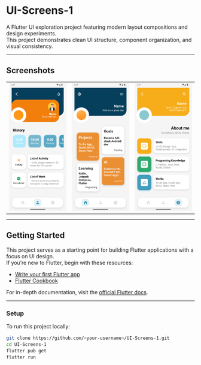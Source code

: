 # UI-Screens-1

A Flutter UI exploration project featuring modern layout compositions and design experiments.  
This project demonstrates clean UI structure, component organization, and visual consistency.

---

## Screenshots

<table align="center">
  <tr>
    <td align="center">
      <img src="img.png" alt="Screenshot 1" width="250"/>
    </td>
    <td align="center">
      <img src="img_1.png" alt="Screenshot 2" width="250"/>
    </td>
    <td align="center">
      <img src="img_2.png" alt="Screenshot 3" width="250"/>
    </td>
  </tr>
</table>

---

## Getting Started

This project serves as a starting point for building Flutter applications with a focus on UI design.  
If you’re new to Flutter, begin with these resources:

- [Write your first Flutter app](https://docs.flutter.dev/get-started/codelab)
- [Flutter Cookbook](https://docs.flutter.dev/cookbook)

For in-depth documentation, visit the [official Flutter docs](https://docs.flutter.dev/).

---

### Setup

To run this project locally:

```bash
git clone https://github.com/<your-username>/UI-Screens-1.git
cd UI-Screens-1
flutter pub get
flutter run
